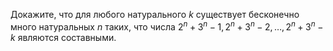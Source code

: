 Докажите, что для любого натурального $k$ существует бесконечно много натуральных $n$ таких, что числа $2^{n}+3^{n}-1, 2^{n}+3^{n}-2,\ldots, 2^{n}+3^{n}-k$ являются составными.
